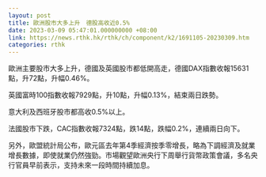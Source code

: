 ```yaml
---
layout: post
title: 歐洲股市大多上升　德股高收近0.5%
date: 2023-03-09 05:47:01.000000000 +08:00
link: https://news.rthk.hk/rthk/ch/component/k2/1691105-20230309.htm
categories: rthk
---
```


歐洲主要股市大多上升，德國及英國股市都低開高走，德國DAX指數收報15631點，升72點，升幅0.46%。

英國富時100指數收報7929點，升10點，升幅0.13%，結束兩日跌勢。

意大利及西班牙股市都高收0.5%以上。

法國股市下跌，CAC指數收報7324點，跌14點，跌幅0.2%，連續兩日向下。

另外，歐盟統計局公布，歐元區去年第4季經濟按季零增長，略為下調經濟及就業增長數據，即使就業仍然強勁。市場觀望歐洲央行下周舉行貨幣政策會議，多名央行官員早前表示，支持未來一段時間持續加息。
